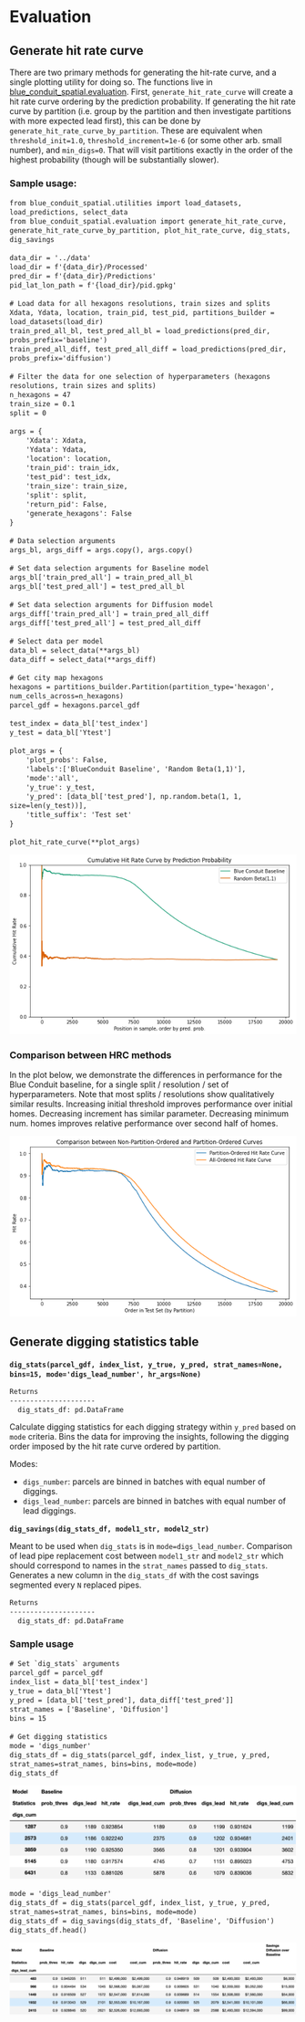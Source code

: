 # Evaluation

## Generate hit rate curve

There are two primary methods for generating the hit-rate curve, and a single plotting utility for doing so. The functions live in [blue_conduit_spatial.evaluation](blue_conduit_spatial/evaluation). First, `generate_hit_rate_curve` will create a hit rate curve ordering by the prediction probability. If generating the hit rate curve by partition (i.e. group by the partition and then investigate partitions with more expected lead first), this can be done by `generate_hit_rate_curve_by_partition`. These are equivalent when `threshold_init=1.0`, `threshold_increment=1e-6` (or some other arb. small number), and `min_digs=0`. That will visit partitions exactly in the order of the highest probability (though will be substantially slower).

### Sample usage:

```python3
from blue_conduit_spatial.utilities import load_datasets, load_predictions, select_data
from blue_conduit_spatial.evaluation import generate_hit_rate_curve, generate_hit_rate_curve_by_partition, plot_hit_rate_curve, dig_stats, dig_savings

data_dir = '../data'
load_dir = f'{data_dir}/Processed'
pred_dir = f'{data_dir}/Predictions'
pid_lat_lon_path = f'{load_dir}/pid.gpkg'

# Load data for all hexagons resolutions, train sizes and splits
Xdata, Ydata, location, train_pid, test_pid, partitions_builder = load_datasets(load_dir)
train_pred_all_bl, test_pred_all_bl = load_predictions(pred_dir, probs_prefix='baseline')
train_pred_all_diff, test_pred_all_diff = load_predictions(pred_dir, probs_prefix='diffusion')

# Filter the data for one selection of hyperparameters (hexagons resolutions, train sizes and splits)
n_hexagons = 47
train_size = 0.1
split = 0

args = {    
    'Xdata': Xdata,
    'Ydata': Ydata,
    'location': location,
    'train_pid': train_idx,
    'test_pid': test_idx,
    'train_size': train_size,
    'split': split,
    'return_pid': False,
    'generate_hexagons': False
}

# Data selection arguments
args_bl, args_diff = args.copy(), args.copy()

# Set data selection arguments for Baseline model
args_bl['train_pred_all'] = train_pred_all_bl
args_bl['test_pred_all'] = test_pred_all_bl

# Set data selection arguments for Diffusion model
args_diff['train_pred_all'] = train_pred_all_diff
args_diff['test_pred_all'] = test_pred_all_diff

# Select data per model
data_bl = select_data(**args_bl)
data_diff = select_data(**args_diff)

# Get city map hexagons
hexagons = partitions_builder.Partition(partition_type='hexagon', num_cells_across=n_hexagons)
parcel_gdf = hexagons.parcel_gdf

test_index = data_bl['test_index']
y_test = data_bl['Ytest']

plot_args = {
    'plot_probs': False,
    'labels':['BlueConduit Baseline', 'Random Beta(1,1)'],
    'mode':'all',
    'y_true': y_test,
    'y_pred': [data_bl['test_pred'], np.random.beta(1, 1, size=len(y_test))],
    'title_suffix': 'Test set'
}

plot_hit_rate_curve(**plot_args)
```

![hrc-baseline](../../plots/plot_hrc_baseline.png)


### Comparison between HRC methods

In the plot below, we demonstrate the differences in performance for the Blue Conduit baseline, for a single split / resolution / set of hyperparameters. Note that most splits / resolutions show qualitatively similar results. Increasing initial threshold improves performance over initial homes. Decreasing increment has similar parameter. Decreasing minimum num. homes improves relative performance over second half of homes.

![hrc-comparison](../../plots/hit_rate_curve_comparison.png)

## Generate digging statistics table

**```dig_stats(parcel_gdf, index_list, y_true, y_pred, strat_names=None, bins=15, mode='digs_lead_number', hr_args=None)```**

```
Returns
---------------------
  dig_stats_df: pd.DataFrame
```

Calculate digging statistics for each digging strategy within `y_pred` based on `mode` criteria.
Bins the data for improving the insights, following the digging order imposed by the hit rate curve
ordered by partition.

Modes:

* `digs_number`: parcels are binned in batches with equal number of diggings.
* `digs_lead_number`: parcels are binned in batches with equal number of lead diggings.

**```dig_savings(dig_stats_df, model1_str, model2_str)```**

Meant to be used when `dig_stats` is in `mode=digs_lead_number`. Comparison of lead pipe replacement cost between
`model1_str` and `model2_str` which should correspond to names in the `strat_names` passed to `dig_stats`.
Generates a new column in the `dig_stats_df` with the cost savings segmented every `N` replaced pipes.

```
Returns
---------------------
  dig_stats_df: pd.DataFrame
```

### Sample usage

```
# Set `dig_stats` arguments
parcel_gdf = parcel_gdf
index_list = data_bl['test_index']
y_true = data_bl['Ytest']
y_pred = [data_bl['test_pred'], data_diff['test_pred']]
strat_names = ['Baseline', 'Diffusion']
bins = 15

# Get digging statistics
mode = 'digs_number'
dig_stats_df = dig_stats(parcel_gdf, index_list, y_true, y_pred, strat_names=strat_names, bins=bins, mode=mode)
dig_stats_df
```

![hrc-comparison](../../plots/table_digs.png)

```
mode = 'digs_lead_number'
dig_stats_df = dig_stats(parcel_gdf, index_list, y_true, y_pred, strat_names=strat_names, bins=bins, mode=mode)
dig_stats_df = dig_savings(dig_stats_df, 'Baseline', 'Diffusion')
dig_stats_df.head()
```

![hrc-comparison](../../plots/table_digs_lead.png)